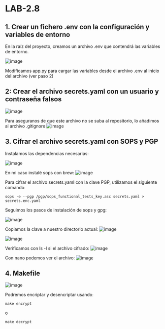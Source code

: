 
# LAB-2.8

## 1.  Crear un fichero .env con la configuración y variables de entorno

En la raíz del proyecto, creamos un archivo .env que contendrá las variables de entorno.

![image](https://github.com/user-attachments/assets/93554d10-3dd0-4c87-8f21-9685fbce4546)

Modificamos app.py para cargar las variables desde el archivo .env al inicio del archivo (ver paso 2)  

## 2: Crear el archivo secrets.yaml con un usuario y contraseña falsos

![image](https://github.com/user-attachments/assets/f5e99494-2e8b-48ca-b331-d63b36fc4090)

Para aseguranos de que este archivo no se suba al repositorio, lo añadimos al archivo .gitignore
![image](https://github.com/user-attachments/assets/63217487-b3a8-4e65-86ec-4b4b6f84b27b)


## 3.  Cifrar el archivo secrets.yaml con SOPS y PGP
Instalamos las dependencias necesarias:

![image](https://github.com/user-attachments/assets/13cd24e2-4488-467d-8f43-8e7c6cdceefc)


En mi caso instalé sops con brew:
![image](https://github.com/user-attachments/assets/f19577a9-5c05-41af-af44-8261d488205c)


Para cifrar el archivo secrets.yaml con la clave PGP, utilizamos el siguiente comando:

```
sops -e --pgp /pgp/sops_functional_tests_key.asc secrets.yaml > secrets.enc.yaml
```

Seguimos los pasos de instalación de sops y gpg:

![image](https://github.com/user-attachments/assets/9a4809a3-9ee5-4e19-9549-80fb421552c8)

Copiamos la clave a nuestro directorio actual:
![image](https://github.com/user-attachments/assets/38ed39b3-50ba-4287-a4c5-6633e86e6a91)

![image](https://github.com/user-attachments/assets/0b51db0b-c09a-45a6-ade7-2b1a4dc2226b)

Verificamos con ls -l si el archivo cifrado:
![image](https://github.com/user-attachments/assets/dbe4590a-e869-492a-a434-eeaf8b856a80)


Con nano podemos ver el archivo:
![image](https://github.com/user-attachments/assets/0411de28-3342-4313-9a85-380f87413b9e)



## 4. Makefile
![image](https://github.com/user-attachments/assets/89ff7e8a-d705-4aff-a227-96794054ef0e)


Podremos encriptar y desencriptar usando:

```
make encrypt

```

o

```
make decrypt

```
